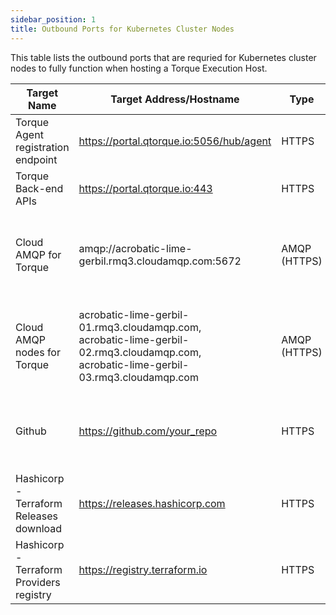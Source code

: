 ```yaml
---
sidebar_position: 1
title: Outbound Ports for Kubernetes Cluster Nodes
---
```


This table lists the outbound ports that are requried for Kubernetes cluster nodes to fully function when hosting a Torque Execution Host.

|Target Name                                |Target Address/Hostname                             |Type        |Ports|Traffic Purpose                                |
|------------------------------------       |----------------------------------------------------|------------|-----|-----------------------------------------------|
|Torque Agent registration endpoint         |https://portal.qtorque.io:5056/hub/agent            |HTTPS       |5056 |Register new Torque agent with Torque back-end |
|Torque Back-end APIs                       |https://portal.qtorque.io:443                       |HTTPS       |443  |Communicate from agent to Torque APIs          |
|Cloud AMQP for Torque                      |amqp://acrobatic-lime-gerbil.rmq3.cloudamqp.com:5672|AMQP (HTTPS)|5671 5672|Communicate between agent and back-end using message queues|
|Cloud AMQP nodes for Torque                |acrobatic-lime-gerbil-01.rmq3.cloudamqp.com,<br />acrobatic-lime-gerbil-02.rmq3.cloudamqp.com,<br />acrobatic-lime-gerbil-03.rmq3.cloudamqp.com|AMQP (HTTPS)|5671 5672|Communicate between agent and back-end using message queues             |        ||            |                       |    |     |               |
|Github                                     |https://github.com/your_repo                        |HTTPS|443   |Retrieve customer's repo from GitHub using Git to TF Runner Pod|
|Hashicorp - Terraform Releases download    |https://releases.hashicorp.com                      |HTTPS|443   |Download and install Terraform on sandbox TF Runner pod|
|Hashicorp - Terraform Providers registry   |https://registry.terraform.io                       |HTTPS|443   |Download Terraform provider to TF Runner Pod|